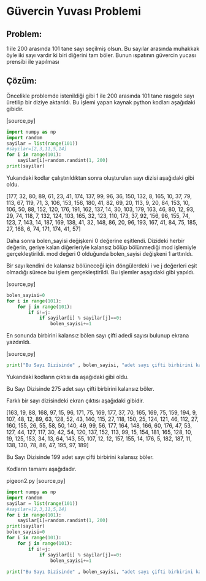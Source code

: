 # Güvercin Yuvası Problemi

## Problem:

1 ile 200 arasında 101 tane sayı seçilmiş olsun. Bu sayılar arasında muhakkak öyle iki sayı vardır ki biri diğerini tam böler. Bunun ıspatının güvercin yucası prensibi ile yapılması


## Çözüm:

Öncelikle problemde istenildiği gibi 1 ile 200 arasında 101 tane rasgele sayı üretilip bir diziye aktarıldı. Bu işlemi yapan kaynak python kodları aşağıdaki gibidir.

[source,py]
```py
import numpy as np
import random
sayilar = list(range(101))
#sayilar=[2,3,11,5,14]
for i in range(101):
    sayilar[i]=random.randint(1, 200)
print(sayilar)
```

Yukarıdaki kodlar çalıştırıldıktan sonra oluşturulan sayı dizisi aşağıdaki gibi oldu.

 [177, 32, 80, 89, 61, 23, 41, 174, 137, 99, 96, 36, 150, 132, 8, 165, 10, 37, 79, 113, 67, 119, 71, 3, 106, 153, 156, 180, 41, 82, 69, 20, 113, 9, 20, 84, 153, 10, 106, 50, 88, 152, 120, 176, 191, 162, 137, 14, 30, 103, 179, 163, 46, 80, 12, 93, 29, 74, 118, 7, 132, 124, 103, 165, 32, 123, 110, 173, 37, 92, 156, 96, 155, 74, 123, 7, 143, 14, 187, 169, 138, 41, 32, 148, 86, 20, 96, 193, 167, 41, 84, 75, 185, 27, 168, 6, 74, 171, 174, 41, 57]

Daha sonra bolen_sayisi değişkeni 0 değerine eşitlendi. Dizideki herbir değerin, geriye kalan diğerleriyle kalansız bölüp bölünmediği mod işlemiyle gerçekleştirildi. mod değeri 0 olduğunda bolen_sayisi değişkeni 1 arttırıldı.

Bir sayı kendini de kalansız bölüneceği için döngülerdeki i ve j değerleri eşit olmadığı sürece bu işlem gerçekleştirildi. Bu işlemler aşagıdaki gibi yapıldı.

[source,py]
```py
bolen_sayisi=0
for i in range(101):
    for j in range(101):
        if i!=j:
            if sayilar[i] % sayilar[j]==0:
                bolen_sayisi+=1
```

En sonunda birbirini kalansız bölen sayı çifti adedi sayısı bulunup ekrana yazdırıldı.

[source,py]
```py
print("Bu Sayı Dizisinde" , bolen_sayisi, "adet sayı çifti birbirini kalansız böler.") 
```

Yukarıdaki kodların çıktısı da aşağıdaki gibi oldu.

 Bu Sayı Dizisinde 275 adet sayı çifti birbirini kalansız böler.
 

Farklı bir sayı dizisindeki ekran çıktısı aşağıdaki gibidir. 

 [163, 19, 88, 168, 97, 15, 96, 171, 75, 169, 177, 37, 70, 165, 169, 75, 159, 194, 9, 107, 48, 12, 89, 63, 128, 52, 43, 140, 115, 27, 118, 150, 25, 124, 121, 46, 112, 27, 160, 155, 26, 55, 58, 50, 140, 49, 99, 56, 177, 164, 148, 166, 60, 176, 47, 53, 127, 44, 127, 117, 30, 42, 54, 120, 137, 152, 113, 99, 15, 154, 181, 165, 128, 10, 19, 125, 153, 34, 13, 64, 143, 55, 107, 12, 12, 157, 155, 14, 176, 5, 182, 187, 11, 138, 130, 78, 86, 47, 195, 97, 189]
 
 Bu Sayı Dizisinde 199 adet sayı çifti birbirini kalansız böler.


Kodların tamamı aşağıdadır.

pigeon2.py
[source,py]
```py
import numpy as np
import random
sayilar = list(range(101))
#sayilar=[2,3,11,5,14]
for i in range(101):
    sayilar[i]=random.randint(1, 200)
print(sayilar)    
bolen_sayisi=0
for i in range(101):
    for j in range(101):
        if i!=j:
            if sayilar[i] % sayilar[j]==0:
                bolen_sayisi+=1
             
print("Bu Sayı Dizisinde" , bolen_sayisi, "adet sayı çifti birbirini kalansız böler.") 
```

